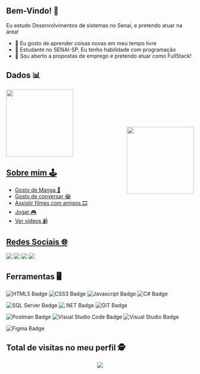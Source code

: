 ## Bem-Vindo! 👋
Eu estudo Desenvolvimentos de sistemas no Senai, e pretendo atuar na área!
- 🔭 Eu gosto de aprender coisas novas em meu tempo livre
- 🌱 Estudante no SENAI-SP, Eu tenho habilidade com programação
- 🤝 Sou aberto a propostas de emprego e pretendo atuar como FullStack!

## Dados 📊
<div>
  <a href="https://github.com/Marcaum04">
  <img height="180em" src="https://github-readme-stats.vercel.app/api?username=Marcaum04&show_icons=true&theme=dark&include_all_commits=true&count_private=true"/>
  <img align="right" style="margin-top:100px;" height="180em" src="https://github-readme-stats.vercel.app/api/top-langs/?username=Marcaum04&layout=compact&langs_count=7&theme=dark"/>
</div>

## Sobre mim 🕹️
- Gosto de Manga 🥭
- Gosto de conversar 😂
- Assistir filmes com amigos 🎞️
- Jogar 🎮
- Ver vídeos 📹

## Redes Sociais 🌐
[<img src="https://img.shields.io/badge/twitter-%231DA1F2.svg?&style=for-the-badge&logo=twitter&logoColor=white" />](https://twitter.com/Relampago_Black) [<img src="https://img.shields.io/badge/linkedin-%230077B5.svg?&style=for-the-badge&logo=linkedin&logoColor=white" />](https://www.linkedin.com/in/marcos-vin%C3%ADcius-804614213/) [<img src = "https://img.shields.io/badge/instagram-%23E4405F.svg?&style=for-the-badge&logo=instagram&logoColor=white">](https://www.instagram.com/mv.mp4/) [<img src = "https://img.shields.io/badge/facebook-%231877F2.svg?&style=for-the-badge&logo=facebook&logoColor=white">](https://www.facebook.com/marcosvinicius.oliveiradossantos/)
  
## Ferramentas 🖥️ 
![HTML5 Badge](https://img.shields.io/badge/HTML5-E34F26?style=for-the-badge&logo=html5&logoColor=white) ![CSS3 Badge](https://img.shields.io/badge/CSS3-1572B6?style=for-the-badge&logo=css3&logoColor=white) ![Javascript Badge](https://img.shields.io/badge/JavaScript-F7DF1E?style=for-the-badge&logo=javascript&logoColor=black) ![C# Badge](https://img.shields.io/badge/C%23-239120?style=for-the-badge&logo=c-sharp&logoColor=white)

![SQL Server Badge](https://img.shields.io/badge/Microsoft%20SQL%20Sever-CC2927?style=for-the-badge&logo=microsoft%20sql%20server&logoColor=white) ![.NET Badge](https://img.shields.io/badge/.NET-512BD4?style=for-the-badge&logo=dotnet&logoColor=white) ![GIT Badge](https://img.shields.io/badge/Git-F05032?style=for-the-badge&logo=git&logoColor=white) 

![Postman Badge](https://img.shields.io/badge/Postman-FF6C37?style=for-the-badge&logo=Postman&logoColor=white) ![Visual Studio Code Badge](https://img.shields.io/badge/Visual_Studio_Code-0078D4?style=for-the-badge&logo=visual%20studio%20code&logoColor=white) ![Visual Studio Badge](https://img.shields.io/badge/Visual_Studio-5C2D91?style=for-the-badge&logo=visual%20studio&logoColor=white)

![Figma Badge](https://img.shields.io/badge/Figma-F24E1E?style=for-the-badge&logo=figma&logoColor=white)

## Total de visitas no meu perfil :detective:
 <p align="center"> 
   <img alingn="center" src="https://profile-counter.glitch.me/Marcaum04/count.svg" />
 </p>
